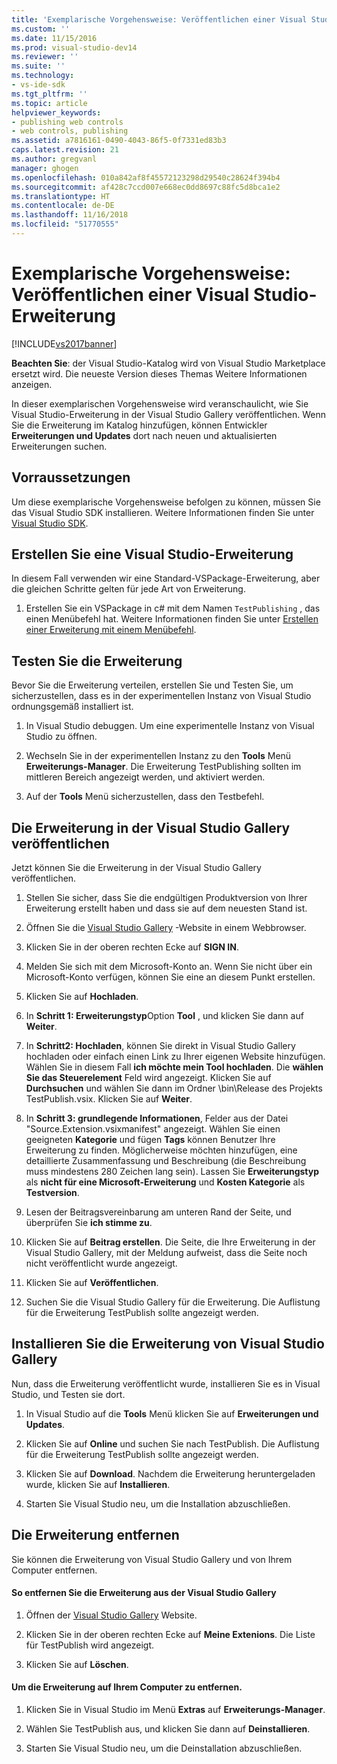 ```yaml
---
title: 'Exemplarische Vorgehensweise: Veröffentlichen einer Visual Studio-Erweiterungs | Microsoft-Dokumentation'
ms.custom: ''
ms.date: 11/15/2016
ms.prod: visual-studio-dev14
ms.reviewer: ''
ms.suite: ''
ms.technology:
- vs-ide-sdk
ms.tgt_pltfrm: ''
ms.topic: article
helpviewer_keywords:
- publishing web controls
- web controls, publishing
ms.assetid: a7816161-0490-4043-86f5-0f7331ed83b3
caps.latest.revision: 21
ms.author: gregvanl
manager: ghogen
ms.openlocfilehash: 010a842af8f45572123298d29540c28624f394b4
ms.sourcegitcommit: af428c7ccd007e668ec0dd8697c88fc5d8bca1e2
ms.translationtype: HT
ms.contentlocale: de-DE
ms.lasthandoff: 11/16/2018
ms.locfileid: "51770555"
---
```

# <a name="walkthrough-publishing-a-visual-studio-extension"></a>Exemplarische Vorgehensweise: Veröffentlichen einer Visual Studio-Erweiterung
[!INCLUDE[vs2017banner](../includes/vs2017banner.md)]

**Beachten Sie**: der Visual Studio-Katalog wird von Visual Studio Marketplace ersetzt wird. Die neueste Version dieses Themas Weitere Informationen anzeigen.

  
In dieser exemplarischen Vorgehensweise wird veranschaulicht, wie Sie Visual Studio-Erweiterung in der Visual Studio Gallery veröffentlichen. Wenn Sie die Erweiterung im Katalog hinzufügen, können Entwickler **Erweiterungen und Updates** dort nach neuen und aktualisierten Erweiterungen suchen.  
  
## <a name="prerequisites"></a>Vorraussetzungen  
 Um diese exemplarische Vorgehensweise befolgen zu können, müssen Sie das Visual Studio SDK installieren. Weitere Informationen finden Sie unter [Visual Studio SDK](../extensibility/visual-studio-sdk.md).  
  
## <a name="create-a-visual-studio-extension"></a>Erstellen Sie eine Visual Studio-Erweiterung  
 In diesem Fall verwenden wir eine Standard-VSPackage-Erweiterung, aber die gleichen Schritte gelten für jede Art von Erweiterung.  
  
1.  Erstellen Sie ein VSPackage in c# mit dem Namen `TestPublishing` , das einen Menübefehl hat. Weitere Informationen finden Sie unter [Erstellen einer Erweiterung mit einem Menübefehl](../extensibility/creating-an-extension-with-a-menu-command.md).  
  
## <a name="test-the-extension"></a>Testen Sie die Erweiterung  
 Bevor Sie die Erweiterung verteilen, erstellen Sie und Testen Sie, um sicherzustellen, dass es in der experimentellen Instanz von Visual Studio ordnungsgemäß installiert ist.  
  
1.  In Visual Studio debuggen. Um eine experimentelle Instanz von Visual Studio zu öffnen.  
  
2.  Wechseln Sie in der experimentellen Instanz zu den **Tools** Menü **Erweiterungs-Manager**. Die Erweiterung TestPublishing sollten im mittleren Bereich angezeigt werden, und aktiviert werden.  
  
3.  Auf der **Tools** Menü sicherzustellen, dass den Testbefehl.  
  
## <a name="publish-the-extension-to-the-visual-studio-gallery"></a>Die Erweiterung in der Visual Studio Gallery veröffentlichen  
 Jetzt können Sie die Erweiterung in der Visual Studio Gallery veröffentlichen.  
  
1.  Stellen Sie sicher, dass Sie die endgültigen Produktversion von Ihrer Erweiterung erstellt haben und dass sie auf dem neuesten Stand ist.  
  
2.  Öffnen Sie die [Visual Studio Gallery](http://go.microsoft.com/fwlink/?LinkId=194329) -Website in einem Webbrowser.  
  
3.  Klicken Sie in der oberen rechten Ecke auf **SIGN IN**.  
  
4.  Melden Sie sich mit dem Microsoft-Konto an. Wenn Sie nicht über ein Microsoft-Konto verfügen, können Sie eine an diesem Punkt erstellen.  
  
5.  Klicken Sie auf **Hochladen**.  
  
6.  In **Schritt 1: Erweiterungstyp**Option **Tool** , und klicken Sie dann auf **Weiter**.  
  
7.  In **Schritt2: Hochladen**, können Sie direkt in Visual Studio Gallery hochladen oder einfach einen Link zu Ihrer eigenen Website hinzufügen. Wählen Sie in diesem Fall **ich möchte mein Tool hochladen**. Die **wählen Sie das Steuerelement** Feld wird angezeigt. Klicken Sie auf **Durchsuchen** und wählen Sie dann im Ordner \bin\Release des Projekts TestPublish.vsix. Klicken Sie auf **Weiter**.  
  
8.  In **Schritt 3: grundlegende Informationen**, Felder aus der Datei "Source.Extension.vsixmanifest" angezeigt. Wählen Sie einen geeigneten **Kategorie** und fügen **Tags** können Benutzer Ihre Erweiterung zu finden. Möglicherweise möchten hinzufügen, eine detaillierte Zusammenfassung und Beschreibung (die Beschreibung muss mindestens 280 Zeichen lang sein). Lassen Sie **Erweiterungstyp** als **nicht für eine Microsoft-Erweiterung** und **Kosten Kategorie** als **Testversion**.  
  
9. Lesen der Beitragsvereinbarung am unteren Rand der Seite, und überprüfen Sie **ich stimme zu**.  
  
10. Klicken Sie auf **Beitrag erstellen**. Die Seite, die Ihre Erweiterung in der Visual Studio Gallery, mit der Meldung aufweist, dass die Seite noch nicht veröffentlicht wurde angezeigt.  
  
11. Klicken Sie auf **Veröffentlichen**.  
  
12. Suchen Sie die Visual Studio Gallery für die Erweiterung. Die Auflistung für die Erweiterung TestPublish sollte angezeigt werden.  
  
## <a name="install-the-extension-from-the-visual-studio-gallery"></a>Installieren Sie die Erweiterung von Visual Studio Gallery  
 Nun, dass die Erweiterung veröffentlicht wurde, installieren Sie es in Visual Studio, und Testen sie dort.  
  
1.  In Visual Studio auf die **Tools** Menü klicken Sie auf **Erweiterungen und Updates**.  
  
2.  Klicken Sie auf **Online** und suchen Sie nach TestPublish. Die Auflistung für die Erweiterung TestPublish sollte angezeigt werden.  
  
3.  Klicken Sie auf **Download**. Nachdem die Erweiterung heruntergeladen wurde, klicken Sie auf **Installieren**.  
  
4.  Starten Sie Visual Studio neu, um die Installation abzuschließen.  
  
## <a name="removing-the-extension"></a>Die Erweiterung entfernen  
 Sie können die Erweiterung von Visual Studio Gallery und von Ihrem Computer entfernen.  
  
#### <a name="to-remove-the-extension-from-the-visual-studio-gallery"></a>So entfernen Sie die Erweiterung aus der Visual Studio Gallery  
  
1.  Öffnen der [Visual Studio Gallery](http://go.microsoft.com/fwlink/?LinkId=194329) Website.  
  
2.  Klicken Sie in der oberen rechten Ecke auf **Meine Extenions**. Die Liste für TestPublish wird angezeigt.  
  
3.  Klicken Sie auf **Löschen**.  
  
#### <a name="to-remove-the-extension-from-your-computer"></a>Um die Erweiterung auf Ihrem Computer zu entfernen.  
  
1.  Klicken Sie in Visual Studio im Menü **Extras** auf **Erweiterungs-Manager**.  
  
2.  Wählen Sie TestPublish aus, und klicken Sie dann auf **Deinstallieren**.  
  
3.  Starten Sie Visual Studio neu, um die Deinstallation abzuschließen.

